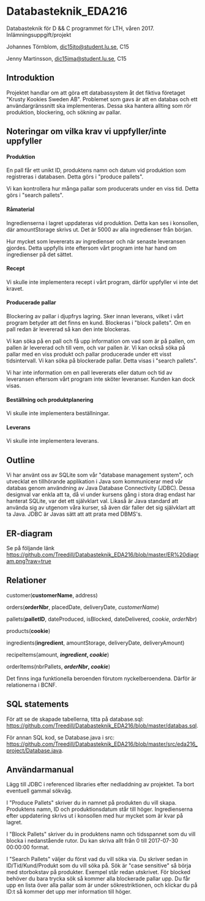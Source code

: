 # Databasteknik_EDA216
Databasteknik för D &amp;&amp; C programmet för LTH, våren 2017. Inlämningsuppgift/projekt

Johannes Törnblom, dic15jto@student.lu.se, C15

Jenny Martinsson, dic15jma@student.lu.se, C15

## Introduktion
Projektet handlar om att göra ett databassystem åt det fiktiva företaget "Krusty Kookies Sweden AB". Problemet som gavs är att en databas och ett användargränssnitt ska implementeras. Dessa ska hantera allting som rör produktion, blockering, och sökning av pallar. 

## Noteringar om vilka krav vi uppfyller/inte uppfyller
#### Produktion
En pall får ett unikt ID, produktens namn och datum vid produktion som registreras i databasen.
Detta görs i "produce pallets".

Vi kan kontrollera hur många pallar som producerats under en viss tid.
Detta görs i "search pallets".
#### Råmaterial
Ingredienserna i lagret uppdateras vid produktion. 
Detta kan ses i konsollen, där amountStorage skrivs ut. Det är 5000 av alla ingredienser från början.

Hur mycket som levererats av ingredienser och när senaste leveransen gjordes. Detta uppfylls inte eftersom vårt program inte har hand om ingredienser på det sättet.

#### Recept
Vi skulle inte implementera recept i vårt program, därför uppfyller vi inte det kravet.

#### Producerade pallar
Blockering av pallar i djupfrys lagring. Sker innan leverans, vilket i vårt program betyder att det finns en kund.
Blockeras i "block pallets". Om en pall redan är levererad så kan den inte blockeras.

Vi kan söka på en pall och få upp information om vad som är på pallen, om pallen är levererad och till vem, och var pallen är. Vi kan också söka på pallar med en viss produkt och pallar producerade under ett visst tidsintervall. Vi kan söka på blockerade pallar.
Detta visas i "search pallets".

Vi har inte information om en pall levererats eller datum och tid av leveransen eftersom vårt program inte sköter leveranser. Kunden kan dock visas.

#### Beställning och produktplanering
Vi skulle inte implementera beställningar.

#### Leverans
Vi skulle inte implementera leverans.

## Outline
Vi har använt oss av SQLite som vår "database management system", och utvecklat en tillhörande applikation i Java som kommunicerar med vår databas genom användning av Java Database Connectivity (JDBC). Dessa designval var enkla att ta, då vi under kursens gång i stora drag endast har hanterat SQLite, var det ett självklart val. Likaså är Java standard att använda sig av utgenom våra kurser, så även där faller det sig självklart att ta Java. JDBC är Javas sätt att att prata med DBMS's.

## ER-diagram
Se på följande länk
https://github.com/Treedill/Databasteknik_EDA216/blob/master/ER%20diagram.png?raw=true

## Relationer

customer(**customerName**, address)

orders(**orderNbr**, placedDate, deliveryDate, *customerName*)

pallets(**palletID**, dateProduced, isBlocked, dateDelivered, *cookie*, *orderNbr*)

products(**cookie**)

ingredients(**ingredient**, amountStorage, deliveryDate, deliveryAmount)

recipeItems(amount, **_ingredient_, _cookie_**)

orderItems(nbrPallets, **_orderNbr_, _cookie_**)

Det finns inga funktionella beroenden förutom nyckelberoendena. Därför är relationerna i BCNF.

## SQL statements
För att se de skapade tabellerna, titta på database.sql: https://github.com/Treedill/Databasteknik_EDA216/blob/master/databas.sql.

För annan SQL kod, se Database.java i src: https://github.com/Treedill/Databasteknik_EDA216/blob/master/src/eda216_project/Database.java.

## Användarmanual
Lägg till JDBC i referenced libraries efter nedladdning av projektet. Ta bort eventuell gammal sökväg.

I "Produce Pallets" skriver du in namnet på produkten du vill skapa. Produktens namn, ID och produktionsdatum står till höger. Ingredienserna efter uppdatering skrivs ut i konsollen med hur mycket som är kvar på lagret.

I "Block Pallets" skriver du in produktens namn och tidsspannet som du vill blocka i nedanstående rutor. Du kan skriva allt från 0 till 2017-07-30 00:00:00 format.

I "Search Pallets" väljer du först vad du vill söka via. Du skriver sedan in ID/Tid/Kund/Produkt som du vill söka på. Sök är "case sensitive" så börja med storbokstav på produkter. Exempel står redan utskrivet. För blocked behöver du bara trycka sök så kommer alla blockerade pallar upp. Du får upp en lista över alla pallar som är under sökrestriktionen, och klickar du på ID:t så kommer det upp mer information till höger.
